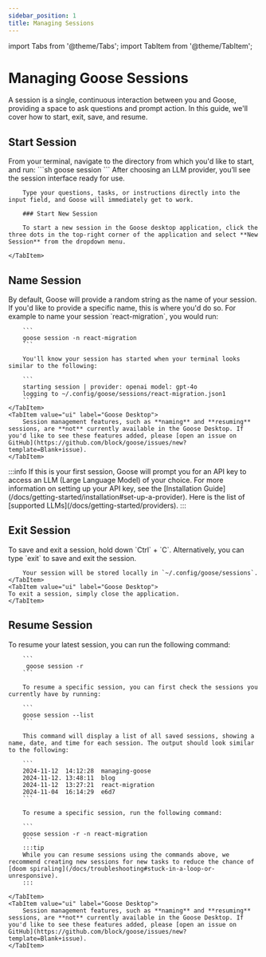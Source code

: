 ```yaml
---
sidebar_position: 1
title: Managing Sessions
---
```

import Tabs from '@theme/Tabs';
import TabItem from '@theme/TabItem';

# Managing Goose Sessions

A session is a single, continuous interaction between you and Goose, providing a space to ask questions and prompt action. In this guide, we'll cover how to start, exit, save, and resume. 


## Start Session 

<Tabs>
    <TabItem value="cli" label="Goose CLI" default>
        From your terminal, navigate to the directory from which you'd like to start, and run:
        ```sh
        goose session 
        ```
    </TabItem>
    <TabItem value="ui" label="Goose Desktop">
        After choosing an LLM provider, you’ll see the session interface ready for use.
        
        Type your questions, tasks, or instructions directly into the input field, and Goose will immediately get to work. 

        ### Start New Session

        To start a new session in the Goose desktop application, click the three dots in the top-right corner of the application and select **New Session** from the dropdown menu.

    </TabItem>
</Tabs>

## Name Session
<Tabs>
    <TabItem value="cli" label="Goose CLI" default>
        By default, Goose will provide a random string as the name of your session. If you'd like to provide a specific name, this is where you'd do so. For example to name your session `react-migration`, you would run:

        ```
        goose session -n react-migration
        ```

        You'll know your session has started when your terminal looks similar to the following:

        ```
        starting session | provider: openai model: gpt-4o
        logging to ~/.config/goose/sessions/react-migration.json1
        ```
    </TabItem>
    <TabItem value="ui" label="Goose Desktop">
        Session management features, such as **naming** and **resuming** sessions, are **not** currently available in the Goose Desktop. If you'd like to see these features added, please [open an issue on GitHub](https://github.com/block/goose/issues/new?template=Blank+issue).
    </TabItem>
</Tabs>
:::info
    If this is your first session, Goose will prompt you for an API key to access an LLM (Large Language Model) of your choice. For more information on setting up your API key, see the [Installation Guide](/docs/getting-started/installation#set-up-a-provider). Here is the list of [supported LLMs](/docs/getting-started/providers).
:::

## Exit Session

<Tabs>
    <TabItem value="cli" label="Goose CLI" default>
        To save and exit a session, hold down `Ctrl` + `C`. Alternatively, you can type `exit` to save and exit the session.

        Your session will be stored locally in `~/.config/goose/sessions`.
    </TabItem>
    <TabItem value="ui" label="Goose Desktop">
    To exit a session, simply close the application.
    </TabItem>    

</Tabs>

## Resume Session

<Tabs>
    <TabItem value="cli" label="Goose CLI" default>
        To resume your latest session, you can run the following command:

        ```
         goose session -r
        ```

        To resume a specific session, you can first check the sessions you currently have by running: 

        ```
        goose session --list 
        ```

        This command will display a list of all saved sessions, showing a name, date, and time for each session. The output should look similar to the following: 

        ```
        2024-11-12  14:12:28  managing-goose
        2024-11-12. 13:48:11  blog
        2024-11-12  13:27:21  react-migration
        2024-11-04  16:14:29  e6d7
        ```

        To resume a specific session, run the following command: 

        ```
        goose session -r -n react-migration
        ```
        :::tip
        While you can resume sessions using the commands above, we recommend creating new sessions for new tasks to reduce the chance of [doom spiraling](/docs/troubleshooting#stuck-in-a-loop-or-unresponsive).
        :::

    </TabItem>
    <TabItem value="ui" label="Goose Desktop">
        Session management features, such as **naming** and **resuming** sessions, are **not** currently available in the Goose Desktop. If you'd like to see these features added, please [open an issue on GitHub](https://github.com/block/goose/issues/new?template=Blank+issue).
    </TabItem>
</Tabs>
